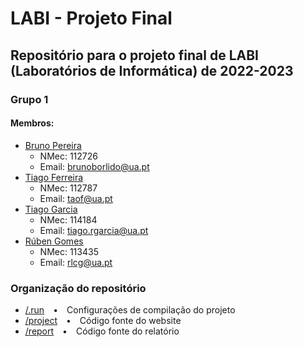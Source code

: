 # LABI - Projeto Final
## Repositório para o projeto final de LABI (Laboratórios de Informática) de 2022-2023 
### Grupo 1
#### Membros:
- [Bruno Pereira](https://github.com/brunombp)
  - NMec: 112726
  - Email: [brunoborlido@ua.pt](mailto:brunoborlido@ua.pt)
- [Tiago Ferreira](https://github.com/tiagof-pk)
  - NMec: 112787
  - Email: [taof@ua.pt](mailto:taof@ua.pt)
- [Tiago Garcia](https://github.com/TiagoRG)
  - NMec: 114184
  - Email: [tiago.rgarcia@ua.pt](mailto:tiago.rgarcia@ua.pt)
- [Rúben Gomes](https://github.com/RubenCGomes)
  - NMec: 113435
  - Email: [rlcg@ua.pt](mailto:rlcg@ua.pt)

### Organização do repositório
- [/.run](https://github.com/detiuaveiro/projeto-final-labi2023g1/tree/main/.run)&emsp;&bullet;&emsp;Configurações de compilação do projeto
- [/project](https://github.com/detiuaveiro/projeto-final-labi2023g1/tree/main/project)&emsp;&bullet;&emsp;Código fonte do website
- [/report](https://github.com/detiuaveiro/projeto-final-labi2023g1/tree/main/report)&emsp;&bullet;&emsp;Código fonte do relatório